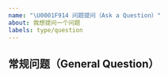 ```yaml
---
name: "\U0001F914 问题提问（Ask a Question）"
about: 我想提问一个问题
labels: type/question
---
```


## 常规问题（General Question）

<!--

在您开始提问之前，您可以先尝试以下：

- Google 一下；
- 在 [StreamX GitHub issues](https://github.com/streamxhub/streamx/issues?q=is%3Aissue) 对该问题进行搜索；
- 阅读 StreamX 项目提供的文档:
  - [StreamX Readme](https://github.com/streamxhub/streamx#readme)
  - [StreamX Doc](https://github.com/streamxhub/streamx#readme)

如果仍无法解决您的困惑，欢迎在 StreamX 提交这个 issue，让我们共同讨论解决它 😆！

-->

